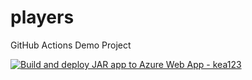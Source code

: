 # players

GitHub Actions Demo Project

[![Build and deploy JAR app to Azure Web App - kea123](https://github.com/pbatesting/players/actions/workflows/main_kea123.yml/badge.svg)](https://github.com/pbatesting/players/actions/workflows/main_kea123.yml)
